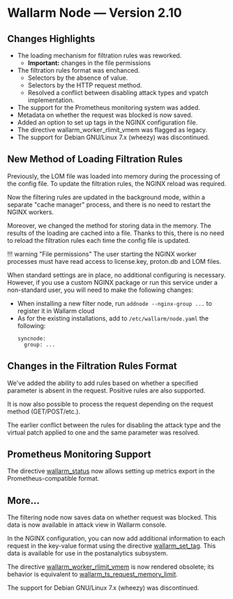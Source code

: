 # Wallarm Node — Version 2.10

## Changes Highlights

* The loading mechanism for filtration rules was reworked.
  * **Important:** changes in the file permissions
* The filtration rules format was enchanced.
  * Selectors by the absence of value.
  * Selectors by the HTTP request method.
  * Resolved a conflict between disabling attack types and vpatch implementation.
* The support for the Prometheus monitoring system was added.
* Metadata on whether the request was blocked is now saved.
* Added an option to set up tags in the NGINX configuration file.
* The directive wallarm_worker_rlimit_vmem was flagged as legacy.
* The support for Debian GNU/Linux 7.x (wheezy) was discontinued.

## New Method of Loading Filtration Rules

Previously, the LOM file was loaded into memory during the processing of the config file. To update the filtration rules, the NGINX reload was required.

Now the filtering rules are updated in the background mode, within a separate "cache manager" process, and there is no need to restart the NGINX workers.

Moreover, we changed the method for storing data in the memory. The results of the loading are cached into a file. Thanks to this, there is no need to reload the filtration rules each time the config file is updated.

!!! warning "File permissions"
    The user starting the NGINX worker processes must have read access to license.key, proton.db and LOM files.

When standard settings are in place, no additional configuring is necessary. However, if you use a custom NGINX package or run this service under a non-standard user, you will need to make the following changes:

* When installing a new filter node, run `addnode --nginx-group ...` to register it in Wallarm cloud
* As for the existing installations, add to `/etc/wallarm/node.yaml` the following:
  ```
  syncnode:
    group: ...
  ```

## Changes in the Filtration Rules Format

We've added the ability to add rules based on whether a specified parameter is absent in the request. Positive rules are also supported.

It is now also possible to process the request depending on the request method (GET/POST/etc.).

The earlier conflict between the rules for disabling the attack type and the virtual patch applied to one and the same parameter was resolved.

## Prometheus Monitoring Support

The directive [wallarm_status](../admin-en/configure-parameters-en.md#wallarm_status) now allows setting up metrics export in the Prometheus-compatible format.

## More...

The filtering node now saves data on whether request was blocked. This data is now available in attack view in Wallarm console.

In the NGINX configuration, you can now add additional information to each request in the key-value format using the directive [wallarm_set_tag](../admin-en/configure-parameters-en.md#wallarm_set_tag). This data is available for use in the postanalytics subsystem.

The directive [wallarm_worker_rlimit_vmem](../admin-en/configure-parameters-en.md#wallarm_worker_rlimit_vmem) is now rendered obsolete; its behavior is equivalent to [wallarm_ts_request_memory_limit](../admin-en/configure-parameters-en.md#wallarm_ts_request_memory_limit).

The support for Debian GNU/Linux 7.x (wheezy) was discontinued.
